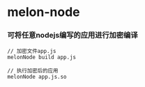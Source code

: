# melon-node

### 可将任意nodejs编写的应用进行加密编译
```
// 加密文件app.js
melonNode build app.js

// 执行加密后的应用
melonNode app.js.so
```
